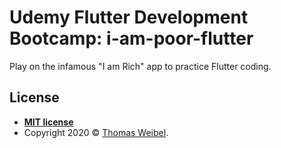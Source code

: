 # Udemy Flutter Development Bootcamp: i-am-poor-flutter

Play on the infamous "I am Rich" app to practice Flutter coding.

## License

- **[MIT license](http://opensource.org/licenses/mit-license.php)**
- Copyright 2020 © <a href="https://github.com/thom" target="_blank">Thomas Weibel</a>.

